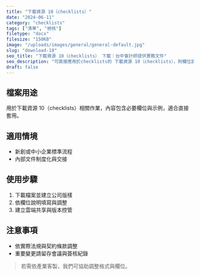 ```yaml
---
title: "下載資源 10（checklists）"
date: "2024-06-11"
category: "checklists"
tags: ["清單", "檢核"]
filetype: "docx"
filesize: "150KB"
image: "/uploads/images/general/general-default.jpg"
slug: "download-10"
seo_title: "下載資源 10（checklists） 下載｜台中會計師提供實務文件"
seo_description: "可直接應用於checklists的 下載資源 10（checklists），附欄位說明與步驟，協助快速落地。"
draft: false
---
```



## 檔案用途
用於下載資源 10（checklists）相關作業，內容包含必要欄位與示例，適合直接套用。

## 適用情境
- 新創或中小企業標準流程
- 內部文件制度化與交接

## 使用步驟
1. 下載檔案並建立公司版樣
2. 依欄位說明填寫與調整
3. 建立雲端共享與版本控管

## 注意事項
- 依實際法規與契約條款調整
- 重要變更請留存會議與簽核紀錄

> 若需依產業客製，我們可協助調整格式與欄位。

